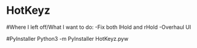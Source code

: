 # HotKeyz

#Where I left off/What I want to do:
-Fix both lHold and rHold
-Overhaul UI

#PyInstaller
Python3 -m PyInstaller HotKeyz.pyw
